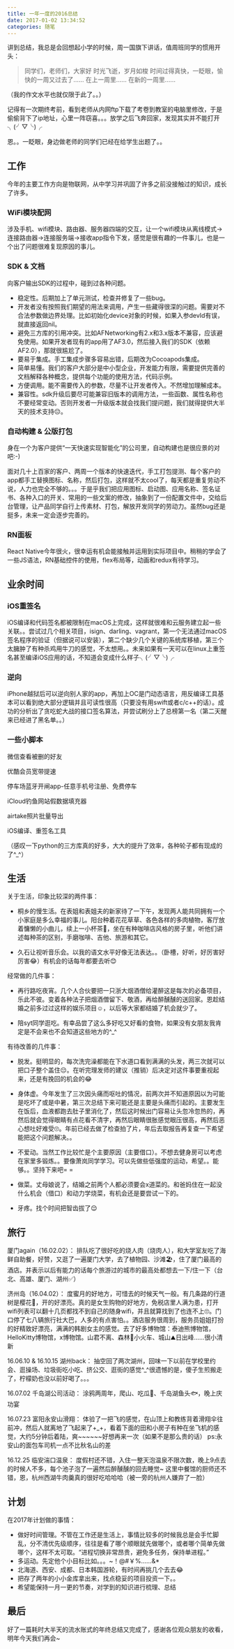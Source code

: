 ```yaml
---
title: 一年一度的2016总结
date: 2017-01-02 13:34:52
categories: 随笔
---
```


讲到总结，我总是会回想起小学的时候，周一国旗下讲话，值周班同学的惯用开头：

>同学们，老师们，大家好
时光飞逝，岁月如梭
时间过得真快，一眨眼，愉快的一周又过去了……
在上一周里……
在新的一周里……

（我的作文水平也就仅限于此了。。）

记得有一次期终考前，看到老师从内网ftp下载了考卷到教室的电脑里修改，于是偷偷背下了ip地址，心里一阵窃喜。。。放学之后飞奔回家，发现其实并不能打开╮(╯▽╰)╭

恩。。一眨眼，身边做老师的同学们已经在给学生出题了。。

<!-- more -->

## 工作

今年的主要工作方向是物联网，从中学习并巩固了许多之前没接触过的知识，成长了许多。

### WiFi模块配网

涉及手机、wifi模块、路由器、服务器四端的交互，让一个wifi模块从离线模式->连接路由器->连接服务端->接收app指令下发，感觉是很有趣的一件事儿，也是一个出了问题很难复现原因的事儿。

### SDK & 文档

向客户输出SDK的过程中，碰到过各种问题。

- 稳定性。后期加上了单元测试，检查并修复了一些bug。
- 开发者没有按照我们期望的用法来调用，产生一些藏得很深的问题。需要对不合法参数做边界处理。比如初始化device对象的时候，如果入参devId有误，就直接返回nil。
- 避免三方库的引用冲突。比如AFNetworking有2.x和3.x版本不兼容，应该避免使用。如果开发者现有的app用了AF3.0，然后接入我们的SDK（依赖AF2.0），那就很尴尬了。
- 要易于集成。手工集成步骤多容易出错，后期改为Cocoapods集成。
- 简单易懂。我们的客户大部分是中小型企业，开发能力有限，需要提供完善的文档解释各种概念，提供每个功能的使用方法，代码示例。
- 方便调用。能不需要传入的参数，尽量不让开发者传入。不然增加理解成本。
- 兼容性。sdk升级后要尽可能兼容旧版本的调用方法，一些函数、属性名称也不要经常变动。否则开发者一升级版本就会找我们提问题，我们就得提供大半天的技术支持😔。

### 自动构建 & 公版打包

身在一个为客户提供“一天快速实现智能化”的公司里，自动构建也是很应景的对吧:-)

面对几十上百家的客户、两周一个版本的快速迭代，手工打包提测、每个客户的app都手工替换图标、名称，然后打包，这样就不太cool了，每天都是重复劳动不说，人力也完全不够的。。。于是乎我们把应用图标、启动图、应用名称、签名证书、各种入口的开关、常用的一些文案的修改，抽象到了一份配置文件中，交给后台管理，让产品同学自行上传素材、打包，解放开发同学的劳动力。虽然bug还是挺多，未来一定会逐步完善的。

### RN面板

React Native今年很火，很幸运有机会能接触并运用到实际项目中。稍稍的学会了一些JS语法，RN基础控件的使用，flex布局等，动画和redux有待学习。

## 业余时间

### iOS重签名

iOS编译和代码签名都被限制在macOS上完成，这样就很难和云服务建立起一些关联。。尝试过几个相关项目，isign、darling、vagrant，第一个无法通过macOS签名程序的验证（但据说可以安装），第二个缺少几个关键的系统库移植，第三个太臃肿了有种杀鸡用牛刀的感觉，不太想用。。未来如果有一天可以在linux上重签名甚至编译iOS应用的话，不知道会变成什么样子╮(╯▽╰)╭

### 逆向

iPhone越狱后可以逆向别人家的app，再加上OC是门动态语言，用反编译工具基本可以看到绝大部分逻辑并且可读性很高（只要没有用swift或者c/c++的话）。成功的分析出了贪吃蛇大战的接口签名算法，并尝试刷分上了总榜第一名（第二天醒来已经进了黑名单。。）

### 一些小脚本

微信查看被删的好友

优酷会员宽带提速

停车场蓝牙开闸app-任意手机号注册、免费停车

iCloud钓鱼网站假数据填充器

airtake照片批量导出

iOS编译、重签名工具

（感叹一下python的三方库真的好多，大大的提升了效率，各种轮子都有现成的了^_^）

## 生活

关于生活，印象比较深的两件事：

- 桐乡的慢生活。在表姐和表姐夫的新家待了一下午，发现两人能共同拥有一个小家庭是多么幸福的事儿。阳台种着花花草草、各色各样的多肉植物，客厅放着慵懒的小曲儿，续上一小杯茶🍵，坐在有种咖啡店风格的房子里，听他们讲述每种茶的区别，手磨咖啡、吉他、旅游和其它。

- 久石让视听音乐会。以我的语文水平好像无法表达。。（卧槽，好听，好厉害好厉害😂）有机会的话每年都要去听😊

经常做的几件事：

- 再行路吃夜宵。几个人合伙要把一只浙大烟酒僧给灌醉这是每次的必备项目，乐此不彼。变着各种法子把烟酒僧留下、敬酒，再给醉醺醺的送回家。恩趁结婚之前多过过这样的娱乐项目☺️，以后等大家都结婚了机会就少了。

- 陪syt同学逛吃。有幸品尝了这么多好吃又好看的食物，如果没有女朋友我肯定是不会来也不会知道这些地方的^_^

有待改善的几件事：

- 脱发。挺明显的，每次洗完澡都能在下水道口看到满满的头发，两三次就可以把口子整个盖住😔。在听完理发师的建议（推销）后决定对这件事要重视起来，还是有挽回的机会的😂

- 身体虚。今年发生了三次因头痛而呕吐的情况，前两次并不知道原因以为可能是吃坏了或是中暑，第三次总结下来可能还是主要是头痛而引起的。主要发生在饭后，血液都跑去肚子里消化了，然后这时候出门容易让头忽冷忽热的，再然后就会觉得眼睛有点花看不清字，再然后眼睛很胀感觉眼压很高，再然后恶心想吐好难受🙄。年前已经去做了检查拍了片，年后去取报告再复查一下希望能把这个问题解决。。

- 不爱动。当然工作比较忙是个主要原因（主要借口）。不想去健身房可以考虑在家里多锻炼。。要像萧岚同学学习。可以先做些低强度的运动，希望。。能够。。坚持下来吧= =

- 做菜。丈母娘说了，结婚之前两个人都必须要会x道菜的。和爸妈住在一起没什么机会（借口）和动力学烧菜，有机会还是要尝试一下的。

- 牙疼。找个时间把智齿拔了😌

## 旅行

厦门again（16.02.02）：
排队吃了很好吃的烧人肉（烧肉人），和大学室友吃了海鲜自助餐，好赞，又逛了一遍厦门大学，去了植物园、沙滩🏖，住了厦门最高的酒店。并表示以后有能力的话每个旅游过的城市的最高处都想去一下/住一下（台北、高雄、厦门、湖州✅）

济州岛（16.04.02）：
度蜜月的好地方，可惜去的时候天气一般。有几条路的行道树是樱花🌸，开的好漂亮。真的是女生购物的好地方，免税店里人满为患，打开wifi列表可以翻十几页都找不到自己的随身wifi，并且就算找到了也连不上🙄。门口停了七八辆旅行社大巴，人多的有点害怕。。酒店服务很周到，服务员姐姐打扮的好精致好漂亮，满满的韩剧女主的感觉。去了好多博物馆：泰迪熊博物馆，HelloKitty博物馆，x博物馆。山君不离、森林🌲小火车、城山⛰日出峰……很小清新

16.06.10 & 16.10.15 湖州back：
抽空回了两次湖州，回味一下以前在学校里约会、逛操场、垃圾街吃小吃、挤公交、逛街的感觉^_^很遗憾的是，傻子生煎搬走了，柠檬奶也没以前好喝了。。。

16.07.02 千岛湖公司活动：
涂鸦两周年，爬山、吃瓜🍉、千岛湖鱼头🐟，晚上庆功宴

16.07.23 富阳永安山滑翔：
体验了一把飞的感觉，在山顶上和教练背着滑翔伞往前冲，然后人就离地了飞起来了+_+，看着下面的田和小房子有种在坐飞机的感觉，大约5分钟后着陆，爽~~~~~~好想再来一次（如果不是那么贵的话）
ps:永安山的面包车司机一点不比秋名山的差

16.12.25 临安湍口温泉：
度假村还不错，入住一整天泡温泉不限次数，晚上9点去的时候人不多，每个池子泡了一遍然后醉醺醺的回去睡觉~
这里中餐馆的厨师还不错，恩，杭州西湖牛肉羹真的很好吃哈哈哈（被一旁的杭州人嫌弃了一脸）

## 计划

在2017年计划做的事情：

- 做好时间管理。不管在工作还是生活上，事情比较多的时候我总是会手忙脚乱，分不清优先级顺序，往往是看了哪个顺眼就先做哪个，或者哪个简单先做哪个，这样不太可取。“进程切换非常昂贵，避免多任务，保持单进程。”
- 多运动。先定他个小目标比如。。。~！@#￥%……&*
- 北海道、西安、成都、日本韩国游轮，有时间再挑几个去去😂
- 把存了两年的小小金库拿出来，找点稳妥的项目投资一下。。
- 希望能保持一月一更的节奏，对学到的知识进行梳理、总结

## 最后

好了一篇耗时大半天的流水账式的年终总结又完成了，感谢各位观众朋友的收看，明年今天我们再会~
